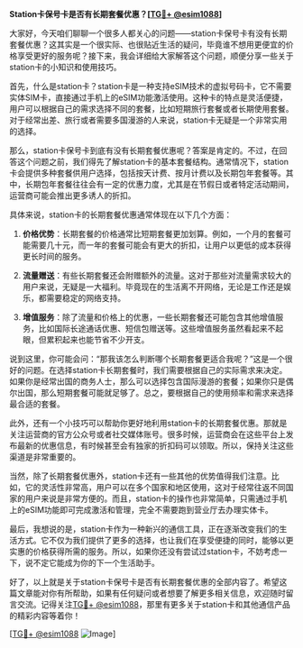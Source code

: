 **Station卡保号卡是否有长期套餐优惠？[[TG💪+ @esim1088](https://t.me/s/esim1088)]**

大家好，今天咱们聊聊一个很多人都关心的问题——station卡保号卡有没有长期套餐优惠？这其实是一个很实际、也很贴近生活的疑问，毕竟谁不想用更便宜的价格享受更好的服务呢？接下来，我会详细给大家解答这个问题，顺便分享一些关于station卡的小知识和使用技巧。

首先，什么是station卡？station卡是一种支持eSIM技术的虚拟号码卡，它不需要实体SIM卡，直接通过手机上的eSIM功能激活使用。这种卡的特点是灵活便捷，用户可以根据自己的需求选择不同的套餐，比如短期旅行套餐或者长期使用套餐。对于经常出差、旅行或者需要多国漫游的人来说，station卡无疑是一个非常实用的选择。

那么，station卡保号卡到底有没有长期套餐优惠呢？答案是肯定的。不过，在回答这个问题之前，我们得先了解station卡的基本套餐结构。通常情况下，station卡会提供多种套餐供用户选择，包括按天计费、按月计费以及长期包年套餐等。其中，长期包年套餐往往会有一定的优惠力度，尤其是在节假日或者特定活动期间，运营商可能会推出更多诱人的折扣。

具体来说，station卡的长期套餐优惠通常体现在以下几个方面：

1. **价格优势**：长期套餐的价格通常比短期套餐更加划算。例如，一个月的套餐可能需要几十元，而一年的套餐可能会有更大的折扣，让用户以更低的成本获得更长时间的服务。

2. **流量赠送**：有些长期套餐还会附赠额外的流量。这对于那些对流量需求较大的用户来说，无疑是一大福利。毕竟现在的生活离不开网络，无论是工作还是娱乐，都需要稳定的网络支持。

3. **增值服务**：除了流量和价格上的优惠，一些长期套餐还可能包含其他增值服务，比如国际长途通话优惠、短信包赠送等。这些增值服务虽然看起来不起眼，但累积起来也能节省不少开支。

说到这里，你可能会问：“那我该怎么判断哪个长期套餐更适合我呢？”这是一个很好的问题。在选择station卡长期套餐时，我们需要根据自己的实际需求来决定。如果你是经常出国的商务人士，那么可以选择包含国际漫游的套餐；如果你只是偶尔出国，那么短期套餐可能就足够了。总之，要根据自己的使用频率和需求来选择最合适的套餐。

此外，还有一个小技巧可以帮助你更好地利用station卡的长期套餐优惠。那就是关注运营商的官方公众号或者社交媒体账号。很多时候，运营商会在这些平台上发布最新的优惠信息，有时候甚至会有独家的折扣码可以领取。所以，保持关注这些渠道是非常重要的。

当然，除了长期套餐优惠外，station卡还有一些其他的优势值得我们注意。比如，它的灵活性非常高，用户可以在多个国家和地区使用，这对于经常往返不同国家的用户来说是非常方便的。而且，station卡的操作也非常简单，只需通过手机上的eSIM功能即可完成激活和管理，完全不需要跑到营业厅去办理实体卡。

最后，我想说的是，station卡作为一种新兴的通信工具，正在逐渐改变我们的生活方式。它不仅为我们提供了更多的选择，也让我们在享受便捷的同时，能够以更实惠的价格获得所需的服务。所以，如果你还没有尝试过station卡，不妨考虑一下，说不定它能成为你的下一个生活助手。

好了，以上就是关于station卡保号卡是否有长期套餐优惠的全部内容了。希望这篇文章能对你有所帮助，如果有任何疑问或者想要了解更多相关信息，欢迎随时留言交流。记得关注[TG💪+ @esim1088](https://t.me/s/esim1088)，那里有更多关于station卡和其他通信产品的精彩内容等着你！

[[TG💪+ @esim1088](https://t.me/s/esim1088) ![Image](https://i.postimg.cc/4NQfJmqS/Snipaste-2025-05-13-00-14-12.png)]